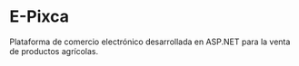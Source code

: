 # E-Pixca
Plataforma de comercio electrónico desarrollada en ASP.NET para la venta de productos agrícolas. 
